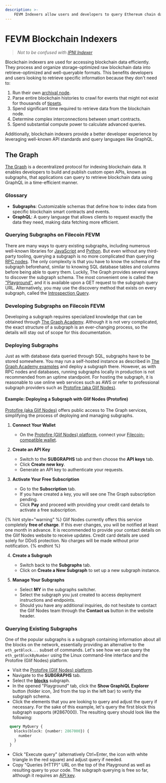 ```yaml
---
description: >-
    FEVM Indexers allow users and developers to query Ethereum chain data in an extremely quick manner. Learn what EVM indexers are available on Filecoin and how to use them through existing data providers.
---
```


# FEVM Blockchain Indexers
> *Not to be confused with [IPNI Indexer](https://docs.filecoin.io/storage-providers/architecture/network-indexer)*

Blockchain indexers are used for accessing blockchain data efficiently. They process and organize storage-optimized raw blockchain data into retrieve-optimized and well-queryable formats. This benefits developers and users looking to retrieve specific information because they don't need to:

1. Run their own [archival node](https://docs.filecoin.io/networks/mainnet/rpcs).
2. Parse entire blockchain histories to crawl for events that might not exist for thousands of [tipsets](https://docs.filecoin.io/basics/the-blockchain/blocks-and-tipsets#tipsets).
3. Spend significant time required to retrieve data from the blockchain node.
4. Determine complex interconnections between smart contracts.
5. Spend substantial compute power to calculate advanced queries.

Additionally, blockchain indexers provide a better developer experience by leveraging well-known API standards and query languages like GraphQL.

## The Graph

[The Graph](https://thegraph.com) is a decentralized protocol for indexing blockchain data. It enables developers to build and publish custom open APIs, known as subgraphs, that applications can query to retrieve blockchain data using GraphQL in a time-efficient manner.

### Glossary

- **Subgraphs**: Customizable schemas that define how to index data from specific blockchain smart contracts and events.
- **GraphQL**: A query language that allows clients to request exactly the data they need, making data fetching more efficient.

### Querying Subgraphs on Filecoin FEVM

There are many ways to query existing subgraphs, including numerous well-known libraries for [JavaScript](https://thegraph.com/docs/en/querying/querying-from-an-application/) and [Python](https://thegraph.com/docs/en/querying/querying-with-python/). But even without any third-party tooling, querying a subgraph is no more complicated than querying [RPC nodes](https://docs.filecoin.io/reference/json-rpc). The only complexity is that you have to know the schema of the subgraph beforehand, similar to knowing SQL database tables and columns before being able to query them. Luckily, The Graph provides several ways to discover the subgraph schema. The most convenient one is called the ["Playground"](https://graphql.org/blog/2020-04-03-graphiql-graphql-playground/), and it is available upon a GET request to the subgraph query URL. Alternatively, you may use the discovery method that exists on every subgraph, called the [Introspection Query](https://graphql.org/learn/introspection/).

### Developing Subgraphs on Filecoin FEVM

Developing a subgraph requires specialized knowledge that can be obtained through [The Graph Academy](https://thegraph.academy). Although it is not very complicated, the exact structure of a subgraph is an ever-changing process, so the details will stay out of scope for this documentation.

### Deploying Subgraphs

Just as with database data queried through SQL, subgraphs have to be stored somewhere. You may run a self-hosted instance as described in [The Graph Academy examples](https://thegraph.academy/developers/local-development/) and deploy a subgraph there. However, as with RPC nodes and databases, running subgraphs locally in production is not recommended from an uptime standpoint. For hosting the subgraph, it is reasonable to use online web services such as AWS or refer to professional subgraph providers such as [Protofire (aka Glif Nodes)](https://api.node.glif.io/graph).

#### Example: Deploying a Subgraph with Glif Nodes (Protofire)

[Protofire (aka Glif Nodes)](https://api.node.glif.io) offers public access to The Graph services, simplifying the process of deploying and managing subgraphs.

1. **Connect Your Wallet**
   - On the [Protofire (Glif Nodes) platform](https://api.node.glif.io), connect your [Filecoin-compatible wallet](https://docs.filecoin.io/basics/assets/wallets).

2. **Create an API Key**
   - Switch to the **SUBGRAPHS** tab and then choose the **API keys** tab.
   - Click **Create new key**.
   - Generate an API key to authenticate your requests.

3. **Activate Your Free Subscription**
   - Go to the **Subscription** tab.
   - If you have created a key, you will see one The Graph subscription pending.
   - Click **Pay** and proceed with providing your credit card details to activate a free subscription.

{% hint style="warning" %}
Glif Nodes currently offers this service completely **free of charge**. If this ever changes, you will be notified at least one month in advance. It is recommended to provide your contact details on the Glif Nodes website to receive updates. Credit card details are used solely for DDoS protection. No charges will be made without prior notification.
{% endhint %}

4. **Create a Subgraph**
   - Switch back to the **Subgraphs** tab.
   - Click on **Create a New Subgraph** to set up a new subgraph instance.

5. **Manage Your Subgraphs**
   - Select **MY** in the subgraphs switcher.
   - Select the subgraph you just created to access deployment instructions and endpoints.
   - Should you have any additional inquiries, do not hesitate to contact the Glif Nodes team through the **Contact us** button in the website header.

### Querying Existing Subgraphs

One of the popular subgraphs is a subgraph containing information about all the blocks on the network, essentially providing an alternative to the `eth_getBlock...` subset of commands. Let's see how we can query the `eth_getBlockByNumber` using the Linux command-line interface and the Protofire (Glif Nodes) platform.

- Visit the [Protofire (Glif Nodes) platform](https://api.node.glif.io).
- Navigate to the **SUBGRAPHS** tab.
- Select the **[blocks](https://api.node.glif.io/graph/21/mainnet%2Fblocks)** subgraph.
- In the opened "Playground" tab, click the **Show GraphiQL Explorer** button (folder icon, 3rd from the top in the left bar) to verify the subgraph schema.
- Click the elements that you are looking to query and adjust the query if necessary. For the sake of this example, let's query the first block this subgraph supports (#2867000). The resulting query should look like the following:

```graphql
  query MyQuery {
    blocks(block: {number: 2867000}) {
      number
    }
  }
```

- Click "Execute query" (alternatively Ctrl+Enter, the icon with white triangle in the red square) and adjust query if needed. 
- Copy "Queries (HTTP)" URL on the top of the Playground as well as resulting query to your code. The subgraph querying is free so far, although it requires an [API key](#deploying-your-own-subgraph).

